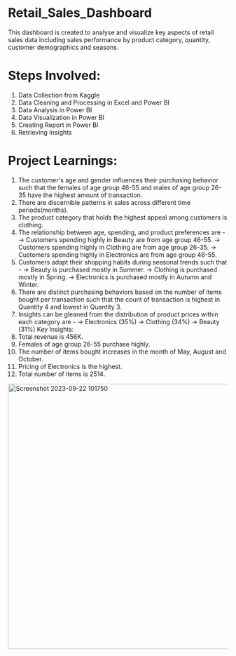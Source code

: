 # Retail_Sales_Dashboard
This dashboard is created to analyse and visualize key aspects of retail sales data including sales performance by product category, quantity, customer demographics and seasons.
# Steps Involved:
1. Data Collection from Kaggle
2. Data Cleaning and Processing in Excel and Power BI
3. Data Analysis in Power BI
4. Data Visualization in Power BI
5. Creating Report in Power BI
6. Retrieving Insights
# Project Learnings:
1. The customer's age and gender influences their purchasing behavior such that the females of age group 46-55 and males of age group 26-35 have the highest amount of transaction.
2. There are discernible patterns in sales across different time periods(months).
3. The product category that holds the highest appeal among customers is clothing.
4. The relationship between age, spending, and product preferences are - 
 -> Customers spending highly in Beauty are from age group 46-55.
 -> Customers spending highly in Clothing are from age group 26-35.
 -> Customers spending highly in Electronics are from age group 46-55.
5. Customers adapt their shopping habits during seasonal trends such that - 
 -> Beauty is purchased mostly in Summer.
 -> Clothing is purchased mostly in Spring.
 -> Electronics is purchased mostly in Autumn and Winter.
6. There are distinct purchasing behaviors based on the number of items bought per transaction such that the count of transaction is highest in Quantity 4 and lowest in Quantity 3.
7. Insights can be gleaned from the distribution of product prices within each category are - 
 -> Electronics (35%)
 -> Clothing (34%)
 -> Beauty (31%)
Key Insights: 
1. Total revenue is 456K.
2. Females of age group 26-55 purchase highly.
3. The number of items bought increases in the month of May, August and October.
4. Pricing of Electronics is the highest.
5. Total number of items is 2514.
<img width="605" alt="Screenshot 2023-09-22 101750" src="https://github.com/isratparveen/Retail_Sales_Dashboard/assets/88919216/88e74456-6f1d-40e9-a00d-71495742878f">
